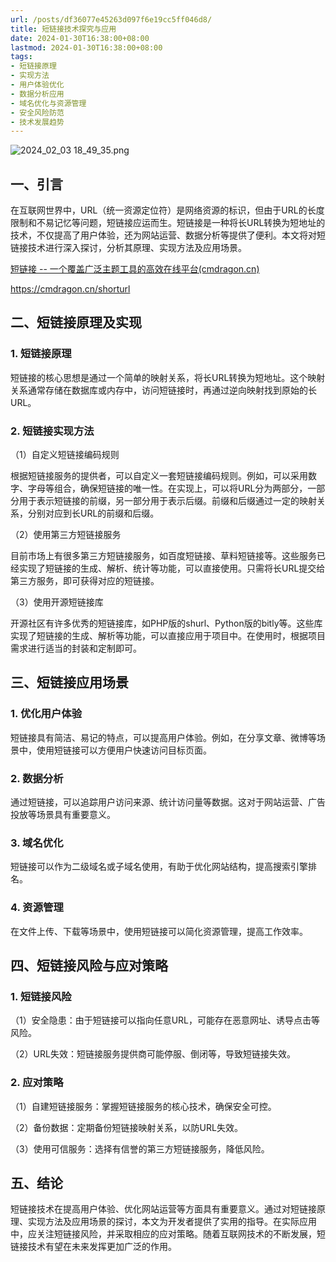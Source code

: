 ```yaml
---
url: /posts/df36077e45263d097f6e19cc5ff046d8/
title: 短链接技术探究与应用
date: 2024-01-30T16:38:00+08:00
lastmod: 2024-01-30T16:38:00+08:00
tags:
- 短链接原理
- 实现方法
- 用户体验优化
- 数据分析应用
- 域名优化与资源管理
- 安全风险防范
- 技术发展趋势
---
```


<img src="https://static.cmdragon.cn/blog/images/2024_02_03 18_49_35.png@blog" title="2024_02_03 18_49_35.png" alt="2024_02_03 18_49_35.png"/>

## 一、引言

在互联网世界中，URL（统一资源定位符）是网络资源的标识，但由于URL的长度限制和不易记忆等问题，短链接应运而生。短链接是一种将长URL转换为短地址的技术，不仅提高了用户体验，还为网站运营、数据分析等提供了便利。本文将对短链接技术进行深入探讨，分析其原理、实现方法及应用场景。

[短链接 -- 一个覆盖广泛主题工具的高效在线平台(cmdragon.cn)](https://cmdragon.cn/shorturl)

https://cmdragon.cn/shorturl

## 二、短链接原理及实现

### 1. 短链接原理

短链接的核心思想是通过一个简单的映射关系，将长URL转换为短地址。这个映射关系通常存储在数据库或内存中，访问短链接时，再通过逆向映射找到原始的长URL。

### 2. 短链接实现方法

（1）自定义短链接编码规则

根据短链接服务的提供者，可以自定义一套短链接编码规则。例如，可以采用数字、字母等组合，确保短链接的唯一性。在实现上，可以将URL分为两部分，一部分用于表示短链接的前缀，另一部分用于表示后缀。前缀和后缀通过一定的映射关系，分别对应到长URL的前缀和后缀。

（2）使用第三方短链接服务

目前市场上有很多第三方短链接服务，如百度短链接、草料短链接等。这些服务已经实现了短链接的生成、解析、统计等功能，可以直接使用。只需将长URL提交给第三方服务，即可获得对应的短链接。

（3）使用开源短链接库

开源社区有许多优秀的短链接库，如PHP版的shurl、Python版的bitly等。这些库实现了短链接的生成、解析等功能，可以直接应用于项目中。在使用时，根据项目需求进行适当的封装和定制即可。

## 三、短链接应用场景

### 1. 优化用户体验

短链接具有简洁、易记的特点，可以提高用户体验。例如，在分享文章、微博等场景中，使用短链接可以方便用户快速访问目标页面。

### 2. 数据分析

通过短链接，可以追踪用户访问来源、统计访问量等数据。这对于网站运营、广告投放等场景具有重要意义。

### 3. 域名优化

短链接可以作为二级域名或子域名使用，有助于优化网站结构，提高搜索引擎排名。

### 4. 资源管理

在文件上传、下载等场景中，使用短链接可以简化资源管理，提高工作效率。

## 四、短链接风险与应对策略

### 1. 短链接风险

（1）安全隐患：由于短链接可以指向任意URL，可能存在恶意网址、诱导点击等风险。

（2）URL失效：短链接服务提供商可能停服、倒闭等，导致短链接失效。

### 2. 应对策略

（1）自建短链接服务：掌握短链接服务的核心技术，确保安全可控。

（2）备份数据：定期备份短链接映射关系，以防URL失效。

（3）使用可信服务：选择有信誉的第三方短链接服务，降低风险。

## 五、结论

短链接技术在提高用户体验、优化网站运营等方面具有重要意义。通过对短链接原理、实现方法及应用场景的探讨，本文为开发者提供了实用的指导。在实际应用中，应关注短链接风险，并采取相应的应对策略。随着互联网技术的不断发展，短链接技术有望在未来发挥更加广泛的作用。
